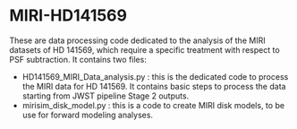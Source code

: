 # MIRI-HD141569


These are data processing code dedicated to the analysis of the MIRI datasets of HD 141569, which require a specific treatment with respect to PSF subtraction.
It contains two files:
- HD141569_MIRI_Data_analysis.py : this is the dedicated code to process the MIRI data for HD 141569. It contains basic steps to process the data starting from JWST pipeline Stage 2 outputs.
- mirisim_disk_model.py : this is a code to create MIRI disk models, to be use for forward modeling analyses.